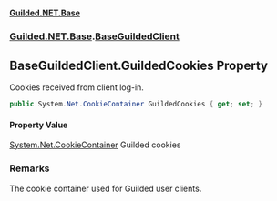 #### [Guilded.NET.Base](Guilded_NET_Base.md 'Guilded.NET.Base')
### [Guilded.NET.Base](Guilded_NET_Base.md#Guilded_NET_Base 'Guilded.NET.Base').[BaseGuildedClient](BaseGuildedClient.md 'Guilded.NET.Base.BaseGuildedClient')
## BaseGuildedClient.GuildedCookies Property
Cookies received from client log-in.  
```csharp
public System.Net.CookieContainer GuildedCookies { get; set; }
```
#### Property Value
[System.Net.CookieContainer](https://docs.microsoft.com/en-us/dotnet/api/System.Net.CookieContainer 'System.Net.CookieContainer')
Guilded cookies
### Remarks
The cookie container used for Guilded user clients.  
